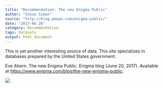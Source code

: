 ```yaml
---
title: "Recommendation: The new Enigma Public"
author: "Steve Simon"
source: "http://blog.pmean.com/enigma-public/"
date: "2017-06-26"
category: Recommendation
tags: Datasets
output: html_document
---
```


This is yet another interesting source of data. This site specializes in
databases prepared by the United States government.

<!---More--->

Eve Ahern. The new Enigma Public. Enigma blog (June 20, 2017). Available
at <https://www.enigma.com/blog/the-new-enigma-public>.

![](../../../web/images/enigma-public01.png)

